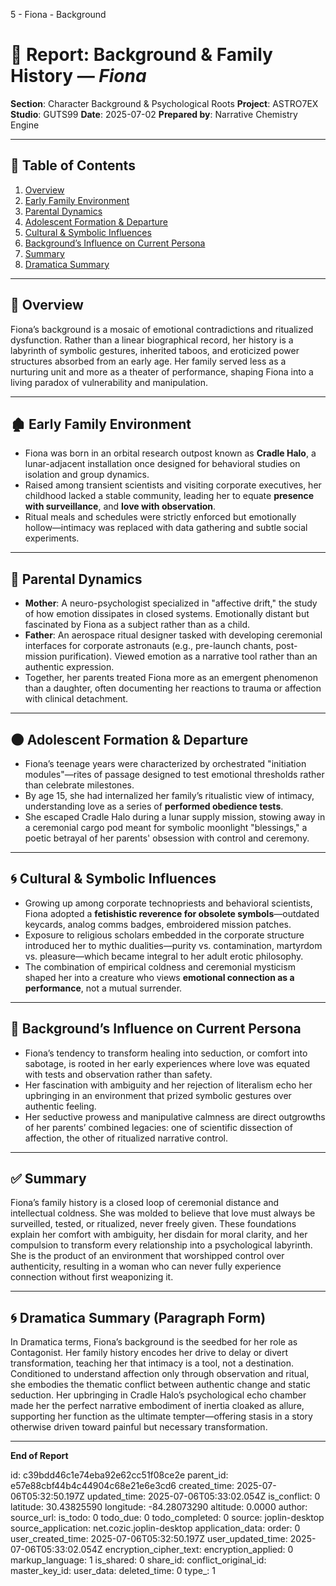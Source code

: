 5 - Fiona - Background

# 📘 Report: Background & Family History — *Fiona*

**Section**: Character Background & Psychological Roots
**Project**: ASTRO7EX
**Studio**: GUTS99
**Date**: 2025-07-02
**Prepared by**: Narrative Chemistry Engine

---

## 📓 Table of Contents

1. [Overview](#overview)
2. [Early Family Environment](#early-family-environment)
3. [Parental Dynamics](#parental-dynamics)
4. [Adolescent Formation & Departure](#adolescent-formation--departure)
5. [Cultural & Symbolic Influences](#cultural--symbolic-influences)
6. [Background’s Influence on Current Persona](#backgrounds-influence-on-current-persona)
7. [Summary](#summary)
8. [Dramatica Summary](#dramatica-summary)

---

## 🧠 Overview

Fiona’s background is a mosaic of emotional contradictions and ritualized dysfunction. Rather than a linear biographical record, her history is a labyrinth of symbolic gestures, inherited taboos, and eroticized power structures absorbed from an early age. Her family served less as a nurturing unit and more as a theater of performance, shaping Fiona into a living paradox of vulnerability and manipulation.

---

## 🏚️ Early Family Environment

* Fiona was born in an orbital research outpost known as **Cradle Halo**, a lunar-adjacent installation once designed for behavioral studies on isolation and group dynamics.
* Raised among transient scientists and visiting corporate executives, her childhood lacked a stable community, leading her to equate **presence with surveillance**, and **love with observation**.
* Ritual meals and schedules were strictly enforced but emotionally hollow—intimacy was replaced with data gathering and subtle social experiments.

---

## 👥 Parental Dynamics

* **Mother**: A neuro-psychologist specialized in "affective drift," the study of how emotion dissipates in closed systems. Emotionally distant but fascinated by Fiona as a subject rather than as a child.
* **Father**: An aerospace ritual designer tasked with developing ceremonial interfaces for corporate astronauts (e.g., pre-launch chants, post-mission purification). Viewed emotion as a narrative tool rather than an authentic expression.
* Together, her parents treated Fiona more as an emergent phenomenon than a daughter, often documenting her reactions to trauma or affection with clinical detachment.

---

## 🌑 Adolescent Formation & Departure

* Fiona’s teenage years were characterized by orchestrated "initiation modules"—rites of passage designed to test emotional thresholds rather than celebrate milestones.
* By age 15, she had internalized her family’s ritualistic view of intimacy, understanding love as a series of **performed obedience tests**.
* She escaped Cradle Halo during a lunar supply mission, stowing away in a ceremonial cargo pod meant for symbolic moonlight "blessings," a poetic betrayal of her parents' obsession with control and ceremony.

---

## 🌀 Cultural & Symbolic Influences

* Growing up among corporate technopriests and behavioral scientists, Fiona adopted a **fetishistic reverence for obsolete symbols**—outdated keycards, analog comms badges, embroidered mission patches.
* Exposure to religious scholars embedded in the corporate structure introduced her to mythic dualities—purity vs. contamination, martyrdom vs. pleasure—which became integral to her adult erotic philosophy.
* The combination of empirical coldness and ceremonial mysticism shaped her into a creature who views **emotional connection as a performance**, not a mutual surrender.

---

## 💎 Background’s Influence on Current Persona

* Fiona’s tendency to transform healing into seduction, or comfort into sabotage, is rooted in her early experiences where love was equated with tests and observation rather than safety.
* Her fascination with ambiguity and her rejection of literalism echo her upbringing in an environment that prized symbolic gestures over authentic feeling.
* Her seductive prowess and manipulative calmness are direct outgrowths of her parents’ combined legacies: one of scientific dissection of affection, the other of ritualized narrative control.

---

## ✅ Summary

Fiona’s family history is a closed loop of ceremonial distance and intellectual coldness. She was molded to believe that love must always be surveilled, tested, or ritualized, never freely given. These foundations explain her comfort with ambiguity, her disdain for moral clarity, and her compulsion to transform every relationship into a psychological labyrinth. She is the product of an environment that worshipped control over authenticity, resulting in a woman who can never fully experience connection without first weaponizing it.

---

## 🌀 Dramatica Summary (Paragraph Form)

In Dramatica terms, Fiona’s background is the seedbed for her role as Contagonist. Her family history encodes her drive to delay or divert transformation, teaching her that intimacy is a tool, not a destination. Conditioned to understand affection only through observation and ritual, she embodies the thematic conflict between authentic change and static seduction. Her upbringing in Cradle Halo’s psychological echo chamber made her the perfect narrative embodiment of inertia cloaked as allure, supporting her function as the ultimate tempter—offering stasis in a story otherwise driven toward painful but necessary transformation.

---

**End of Report**


id: c39bdd46c1e74eba92e62cc51f08ce2e
parent_id: e57e88cbf44b4c44904c68e21e6e3cd6
created_time: 2025-07-06T05:32:50.197Z
updated_time: 2025-07-06T05:33:02.054Z
is_conflict: 0
latitude: 30.43825590
longitude: -84.28073290
altitude: 0.0000
author: 
source_url: 
is_todo: 0
todo_due: 0
todo_completed: 0
source: joplin-desktop
source_application: net.cozic.joplin-desktop
application_data: 
order: 0
user_created_time: 2025-07-06T05:32:50.197Z
user_updated_time: 2025-07-06T05:33:02.054Z
encryption_cipher_text: 
encryption_applied: 0
markup_language: 1
is_shared: 0
share_id: 
conflict_original_id: 
master_key_id: 
user_data: 
deleted_time: 0
type_: 1